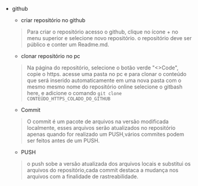 - github
   - criar repositório no github 
   > Para criar o repositório acesso o github, clique no ícone + no menu superior e selecione novo repositório.
   > o repositório deve ser público e conter um Readme.md.

   - clonar repositório no pc
   > Na página do repositório, selecione o botão verde "<>Code", copie o https.
   > acesse uma pasta no pc e para clonar o conteúdo que será inserido automaticamente em uma nova pasta com o mesmo mesmo nome do repositório online
   > selecione o gitbash here, e adicione o comando
   ```git clone CONTEÚDO_HTTPS_COLADO_DO_GITHUB```
   - Commit
   > O commit é um pacote de arquivos na versão modificada localmente, esses arquivos serão atualizados no repositório apenas quando for realizado um PUSH,vários commites podem ser feitos antes de um PUSH.
   - PUSH
   > o push sobe a versão atualizada dos arquivos locais e substitui os arquivos do repositório,cada commit destaca a mudança nos arquivos com a finalidade de rastreabilidade.